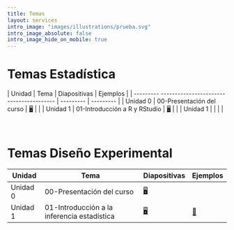 ```yaml
---
title: Temas
layout: services
intro_image: "images/illustrations/prueba.svg"
intro_image_absolute: false
intro_image_hide_on_mobile: true
---
```


# Temas Estadística

| Unidad | Tema | Diapositivas | Ejemplos |
| --------- ---------------------------------------- | --------- | --------- |
| Unidad 0 | 00-Presentación del curso | [🖥️](/temas/Statistics/00-Curso/00-Curso.html) | |
| Unidad 1 | 01-Introducción a R y RStudio | [🖥️](/temas/Statistics/01-R-RStudio/01-R-RStudio.html) | |
| Unidad 1 | | | |

<br>

# Temas Diseño Experimental

| Unidad | Tema | Diapositivas | Ejemplos |
| ------ | ---- | ------------ | -------- |
| Unidad 0 | 00-Presentación del curso | [🖥️](/temas/DisExperimental/00-Curso/00-Curso.html) | |
| Unidad 1 | 01-Introducción a la inferencia estadística | [🖥️](/temas/DisExperimental/01-Intro/01-Intro.html) | [📖](https://edimer.quarto.pub/resultados-encuesta/) |

  

  
    
    